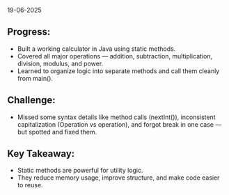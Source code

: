 19-06-2025

## Progress:
* Built a working calculator in Java using static methods.
* Covered all major operations — addition, subtraction, multiplication, division, modulus, and power.
* Learned to organize logic into separate methods and call them cleanly from main().

## Challenge:
* Missed some syntax details like method calls (nextInt()), inconsistent capitalization (Operation vs operation), and forgot break in one case — but spotted and fixed them.

## Key Takeaway:
* Static methods are powerful for utility logic.
* They reduce memory usage, improve structure, and make code easier to reuse. 